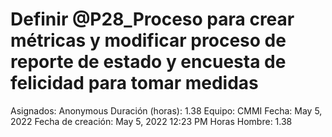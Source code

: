 # Definir @P28_Proceso para crear métricas y modificar proceso de reporte de estado y encuesta de felicidad para tomar medidas

Asignados: Anonymous
Duración (horas): 1.38
Equipo: CMMI
Fecha: May 5, 2022
Fecha de creación: May 5, 2022 12:23 PM
Horas Hombre: 1.38